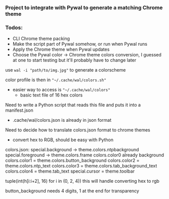 ### Project to integrate with Pywal to generate a matching Chrome theme


### Todos:
* CLI Chrome theme packing
* Make the script part of Pywal somehow, or run when Pywal runs
* Apply the Chrome theme when Pywal updates
* Choose the Pywal color -> Chrome theme colors conversion, I guessed at one to start testing but it'll probably have to change later

use `wal -i "path/to/img.jpg"` to generate a colorscheme

color profile is then in `"~/.cache/wal/colors.sh"`
* easier way to access is `"~/.cache/wal/colors"`
	* basic text file of 16 hex colors

Need to write a Python script that reads this file and puts it into a manifest.json
* .cache/wal/colors.json is already in json format

Need to decide how to translate colors.json format to chrome themes
* convert hex to RGB, should be easy with Python

colors.json:
	special.background -> theme.colors.ntpbackground
	special.foreground -> theme.colors.frame
	colors.color0 already background
	colors.color1 = theme.colors.button_background
	colors.color2 = theme.colors.ntp_text
	colors.color3 = theme.colors.tab_background_text
	colors.color4 = theme.tab_text
	special.cursor = theme.toolbar

tuple(int(h[i:i+2], 16) for i in (0, 2, 4))
 this will handle converting hex to rgb

button_background needs 4 digits, 1 at the end for transparency
